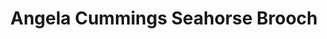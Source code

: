 ---
title: Angela Cummings Seahorse Brooch
description: |
  An exquisitely rendered, sculpted seahorse sits gracefully above a single Baroque Pearl pendant in this whimsical, yet supremely elegant brooch.
specs: |
  24.6 x 19.9 x 19.6mm Baroque South Sea Cultured Pearl with 1.89 carats of White Diamonds, set in Platinum and 18K Yellow Gold.
images:
  - image_path: /uploads/angela-cummings-for-assael-seahorse-brooch.png
_category:
order_number: 15
categories:
  - brooches
---